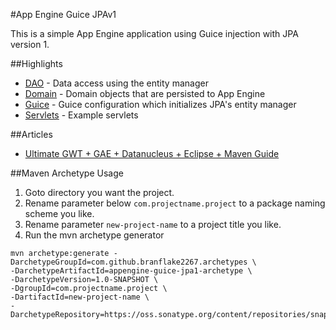 #App Engine Guice JPAv1

This is a simple App Engine application using Guice injection with JPA version 1. 

##Highlights
* [DAO](https://github.com/branflake2267/Archetypes/tree/master/archetypes/appengine-guice-jpa1/src/main/java/org/gonevertical/server/dao) - Data access using the entity manager
* [Domain](https://github.com/branflake2267/Archetypes/tree/master/archetypes/appengine-guice-jpa1/src/main/java/org/gonevertical/server/domain) - Domain objects that are persisted to App Engine
* [Guice](https://github.com/branflake2267/Archetypes/tree/master/archetypes/appengine-guice-jpa1/src/main/java/org/gonevertical/server/guice) - Guice configuration which initializes JPA's entity manager
* [Servlets](https://github.com/branflake2267/Archetypes/tree/master/archetypes/appengine-guice-jpa1/src/main/java/org/gonevertical/server/servlets) - Example servlets


##Articles
* [Ultimate GWT + GAE + Datanucleus + Eclipse + Maven Guide](http://bpossolo.blogspot.com/2013/01/the-ultimate-guide-to-gwt-gae-maven.html)


##Maven Archetype Usage

1. Goto directory you want the project.
2. Rename parameter below `com.projectname.project` to a package naming scheme you like.
3. Rename parameter `new-project-name` to a project title you like.
4. Run the mvn archetype generator

```
mvn archetype:generate -DarchetypeGroupId=com.github.branflake2267.archetypes \
-DarchetypeArtifactId=appengine-guice-jpa1-archetype \
-DarchetypeVersion=1.0-SNAPSHOT \
-DgroupId=com.projectname.project \
-DartifactId=new-project-name \
-DarchetypeRepository=https://oss.sonatype.org/content/repositories/snapshots
```